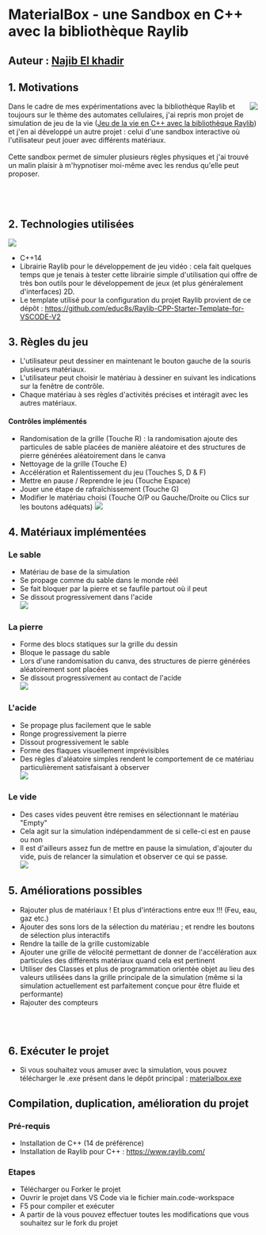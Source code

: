 # MaterialBox - une Sandbox en C++ avec la bibliothèque Raylib 

## Auteur : [Najib El khadir](https://github.com/NajibXY)

## 1. Motivations

<img align="right" src="https://github.com/NajibXY/MaterialBox---A-Sandbox-using-CPP-and-Raylib/blob/master/assets/gifs/main.gif">

Dans le cadre de mes expérimentations avec la bibliothèque Raylib et toujours sur le thème des automates cellulaires, j'ai repris mon projet de simulation de jeu de la vie ([Jeu de la vie en C++ avec la bibliothèque Raylib](https://github.com/NajibXY/Game-Of-Life-using-CPP-and-Raylib/blob/master/README-fr.md)) et j'en ai développé un autre projet : celui d'une sandbox interactive où l'utilisateur peut jouer avec différents matériaux. </br></br>
Cette sandbox permet de simuler plusieurs règles physiques et j'ai trouvé un malin plaisir à m'hypnotiser moi-même avec les rendus qu'elle peut proposer.
</br> </br> </br> </br>

## 2. Technologies utilisées
![](https://skillicons.dev/icons?i=cpp)
- C++14
- Librairie Raylib pour le développement de jeu vidéo : cela fait quelques temps que je tenais à tester cette librairie simple d'utilisation qui offre de très bon outils pour le développement de jeux (et plus généralement d'interfaces) 2D.
- Le template utilisé pour la configuration du projet Raylib provient de ce dépôt : https://github.com/educ8s/Raylib-CPP-Starter-Template-for-VSCODE-V2

## 3. Règles du jeu

- L'utilisateur peut dessiner en maintenant le bouton gauche de la souris plusieurs matériaux.
- L'utilisateur peut choisir le matériau à dessiner en suivant les indications sur la fenêtre de contrôle.
- Chaque matériau à ses règles d'activités précises et intéragit avec les autres matériaux.

#### Contrôles implémentés 

- Randomisation de la grille (Touche R) : la randomisation ajoute des particules de sable placées de manière aléatoire et des structures de pierre générées aléatoirement dans le canva
- Nettoyage de la grille (Touche E)
- Accélération et Ralentissement du jeu (Touches S, D & F)
- Mettre en pause / Reprendre le jeu (Touche Espace)
- Jouer une étape de rafraîchissement (Touche G)
- Modifier le matériau choisi (Touche O/P ou Gauche/Droite ou Clics sur les boutons adéquats)
![](https://github.com/NajibXY/MaterialBox---A-Sandbox-using-CPP-and-Raylib/blob/master/assets/gifs/random.gif)

## 4. Matériaux implémentées

### Le sable

- Matériau de base de la simulation
- Se propage comme du sable dans le monde réél
- Se fait bloquer par la pierre et se faufile partout où il peut
- Se dissout progressivement dans l'acide  
![](https://github.com/NajibXY/MaterialBox---A-Sandbox-using-CPP-and-Raylib/blob/master/assets/gifs/sand.gif)

### La pierre

- Forme des blocs statiques sur la grille du dessin 
- Bloque le passage du sable
- Lors d'une randomisation du canva, des structures de pierre générées aléatoirement sont placées 
- Se dissout progressivement au contact de l'acide   
![](https://github.com/NajibXY/MaterialBox---A-Sandbox-using-CPP-and-Raylib/blob/master/assets/gifs/stone.gif)

### L'acide

- Se propage plus facilement que le sable
- Ronge progressivement la pierre
- Dissout progressivement le sable
- Forme des flaques visuellement imprévisibles
- Des règles d'aléatoire simples rendent le comportement de ce matériau particulièrement satisfaisant à observer   
![](https://github.com/NajibXY/MaterialBox---A-Sandbox-using-CPP-and-Raylib/blob/master/assets/gifs/acid.gif)

### Le vide

- Des cases vides peuvent être remises en sélectionnant le matériau "Empty"
- Cela agit sur la simulation indépendamment de si celle-ci est en pause ou non
- Il est d'ailleurs assez fun de mettre en pause la simulation, d'ajouter du vide, puis de relancer la simulation et observer ce qui se passe.   
![](https://github.com/NajibXY/MaterialBox---A-Sandbox-using-CPP-and-Raylib/blob/master/assets/gifs/empty.gif)


## 5. Améliorations possibles

- Rajouter plus de matériaux ! Et plus d'intéractions entre eux !!! (Feu, eau, gaz etc.)
- Ajouter des sons lors de la sélection du matériau ; et rendre les boutons de sélection plus interactifs
- Rendre la taille de la grille customizable
- Ajouter une grille de vélocité permettant de donner de l'accélération aux particules des différents matériaux quand cela est pertinent
- Utiliser des Classes et plus de programmation orientée objet au lieu des valeurs utilisées dans la grille principale de la simulation (même si la simulation actuellement est parfaitement conçue pour être fluide et performante)
- Rajouter des compteurs

</br>
</br>

## 6. Exécuter le projet

- Si vous souhaitez vous amuser avec la simulation, vous pouvez télécharger le .exe présent dans le dépôt principal : [materialbox.exe](https://github.com/NajibXY/MaterialBox---A-Sandbox-using-CPP-and-Raylib/blob/master/materialbox.exe)

## Compilation, duplication, amélioration du projet

### Pré-requis 

- Installation de C++ (14 de préférence)
- Installation de Raylib pour C++ : https://www.raylib.com/

### Etapes

- Télécharger ou Forker le projet
- Ouvrir le projet dans VS Code via le fichier main.code-workspace
- F5 pour compiler et exécuter
- A partir de là vous pouvez effectuer toutes les modifications que vous souhaitez sur le fork du projet

  
